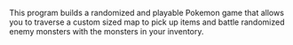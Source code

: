 This program builds a randomized and playable Pokemon game that allows you to
traverse a custom sized map to pick up items and battle randomized enemy monsters
with the monsters in your inventory.
